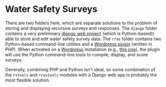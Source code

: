 # Water Safety Surveys

There are two folders here, which are separate solutions to the problem of storing and displaying recursive surveys and responses. The `django` folder contains a very preliminary [django web project](http://www.djangoproject.com/) (which is Python-based)) able to store and edit water safety survey data. The `rras` folder contains two Python-based command-line utilities and a [Wordpress plugin](https://codex.wordpress.org/Writing_a_Plugin) (written in PHP). When activated on a [Wordpress](http://wordpress.org/) installation (e.g., [this one](http://wsp.fishandwhistle.net/)), the plugin will use the Python command-line tools to compile, display, and score surveys.

Generally, combining PHP and Python isn't ideal, so some combination of the `rstools` and `rrastools` modules with a Django web app is probably the most flexible solution.